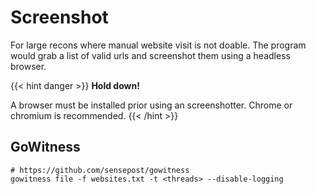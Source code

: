 # Screenshot

For large recons where manual website visit is not doable. The program would grab a list of valid urls and screenshot them using a headless browser.

{{< hint danger >}} **Hold down!**

A browser must be installed prior using an screenshotter. Chrome or chromium is recommended. {{< /hint >}}

## GoWitness

```
# https://github.com/sensepost/gowitness
gowitness file -f websites.txt -t <threads> --disable-logging
```
